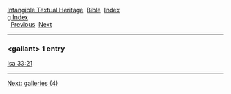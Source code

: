 [Intangible Textual Heritage](../../index)  [Bible](../index) 
[Index](index)   
[g Index](_g_)  
  [Previous](c04614)  [Next](c04616) 

------------------------------------------------------------------------

### &lt;gallant&gt; 1 entry

[Isa 33:21](../kjv/isa033.htm#021)  

------------------------------------------------------------------------

[Next: galleries (4)](c04616)
